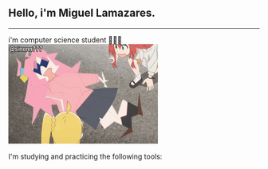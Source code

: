 ## Hello, i'm Miguel Lamazares.
---
i'm computer science student 🧑🏻‍💻 <img src="https://github.com/Dexzn08/Dexzn08/blob/main/gif/giphy.gif?raw=true.gif" width="300" height="200">

I'm studying and practicing the following tools:



